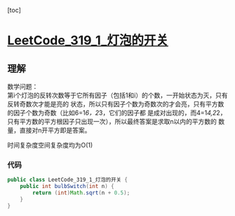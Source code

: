 [toc]

# [LeetCode_319_1_灯泡的开关](https://leetcode-cn.com/problems/bulb-switcher/)
## 理解
数学问题：  
第i个灯泡的反转次数等于它所有因子（包括1和i）的个数，一开始状态为灭，只有反转奇数次才能是亮的
状态，所以只有因子个数为奇数次的才会亮，只有平方数的因子个数为奇数（比如6=1*6，2*3，它们的因子都
是成对出现的，而4=1*4,2*2，只有平方数的平方根因子只出现一次），所以最终答案是求取n以内的平方数的
数量，直接对n开平方即是答案。

时间复杂度空间复杂度均为O(1)

### 代码
```java
public class LeetCode_319_1_灯泡的开关 {
    public int bulbSwitch(int n) {
        return (int)Math.sqrt(n + 0.5);
    }
}
```
